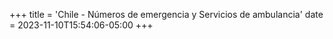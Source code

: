 +++
title = 'Chile - Números de emergencia y Servicios de ambulancia'
date = 2023-11-10T15:54:06-05:00
+++
